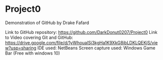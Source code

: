 # Project0
Demonstration of GitHub
by Drake Fafard

Link to GitHub repository: https://github.com/DarkDonut0207/Project0
Link to Video covering Git and GitHub: https://drive.google.com/file/d/1yWhoualSj3kgHa1K9XkG8ibLDKLQEKjS/view?usp=sharing
IDE used: NetBeans
Screen capture used: Windows Game Bar (Free with windows 10)

